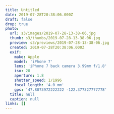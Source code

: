 ```yaml
---
title: Untitled
date: 2019-07-28T20:38:06.000Z
draft: false
drop: true
photo:
  url: s3/images/2019-07-28-13-38-06.jpg
  thumb: s3/thumbs/2019-07-28-13-38-06.jpg
  preview: s3/previews/2019-07-28-13-38-06.jpg
  created: 2019-07-28T20:38:06.000Z
  exif:
    make: Apple
    model: 'iPhone 7'
    lens: 'iPhone 7 back camera 3.99mm f/1.8'
    iso: 20
    aperture: 1.8
    shutter_speed: 1/1996
    focal_length: '4.0 mm'
    gps: '47.8073972222222 -122.377327777778'
  title: null
  caption: null
links: []
---
```

